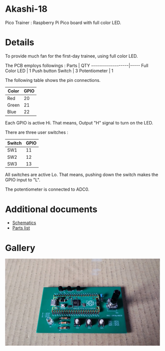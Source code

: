 # Akashi-18
Pico Trainer : Raspberry Pi Pico board with full color LED.

# Details
To provide much fan for the first-day trainee, using full color LED. 

The PCB employs followings : 
Parts              | QTY
-------------------|-----
Full Color LED     | 1
Push button Switch | 3
Potentiometer      | 1


The following table shows the pin connections. 

Color | GPIO 
------|--------
Red   | 20
Green | 21
Blue  | 22

Each GPIO is active Hi. That means, 
Output "H" signal to turn on the LED.

There are three user switches : 

Switch | GPIO
-------|------
SW1    | 11
SW2    | 12
SW3    | 13

All switches are active Lo. That means, pushing down the switch makes
the GPIO input to "L". 

The potentiometer is connected to ADC0. 

# Additional documents
- [Schematics](doc/Akashi-18.pdf)
- [Parts list](doc/partslist.ods)

# Gallery
![Assembled board](doc/image.png)
